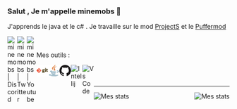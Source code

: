 ### Salut , Je m'appelle minemobs 👋
J'apprends le java et le c# .
Je travaille sur le mod [ProjectS][projects] et le [Puffermod][puffermod]

[<img align="left" alt="minemobs | Discord" width="22px" src="https://cdn.jsdelivr.net/npm/simple-icons@v3/icons/discord.svg" />][discord]
[<img align="left" alt="minemobs | Twitter" width="22px" src="https://cdn.jsdelivr.net/npm/simple-icons@3.6.0/icons/twitter.svg" />][twitter]
[<img align="left" alt="minemobs | Youtube" width="22px" src="https://cdn.jsdelivr.net/npm/simple-icons@3.6.0/icons/youtube.svg" />][youtube]
<br />
<br />
Mes outils :

[<img align="left" alt="Git" width="26px" src="https://raw.githubusercontent.com/github/explore/80688e429a7d4ef2fca1e82350fe8e3517d3494d/topics/git/git.png" />][git]
[<img align="left" alt="Java" width="26px" src="https://raw.githubusercontent.com/github/explore/80688e429a7d4ef2fca1e82350fe8e3517d3494d/topics/java/java.png" />][intellij]
[<img align="left" alt="GitHub" width="26px" src="https://raw.githubusercontent.com/github/explore/78df643247d429f6cc873026c0622819ad797942/topics/github/github.png" />][github]
[<img align="left" alt="Intellij" width="26px" src="https://resources.jetbrains.com/storage/products/intellij-idea/img/meta/intellij-idea_logo_300x300.png" />][intellij]
[<img align="left" alt="Vs Code" width="26px" src="https://upload.wikimedia.org/wikipedia/commons/thumb/2/2d/Visual_Studio_Code_1.18_icon.svg/1200px-Visual_Studio_Code_1.18_icon.svg.png" />][vscode]

<br />
<br />


---


<img align="left" alt="Mes stats" src="https://github-readme-stats.vercel.app/api/top-langs/?username=minemobs&show_icons=true&hide_border=true&theme=radical" />
<img align="right" alt="Mes stats" src="https://github-readme-stats.vercel.app/api?username=minemobs&show_icons=true&hide_border=true&theme=radical"/>

[twitter]: https://twitter.com/minemobs_
[discord]: https://discord.gg/vf7FnAG
[youtube]: https://youtube.com/c/minemobs
[intellij]: https://www.jetbrains.com/idea/
[git]: https://www.jetbrains.com/idea/
[github]: https://www.github.com/Minemobs
[Puffermod]: https://github.com/PufferTeam/Puffermod
[ProjectS]: https://www.github.com/Minemobs/ProjectS
[vscode]: https://code.visualstudio.com/
